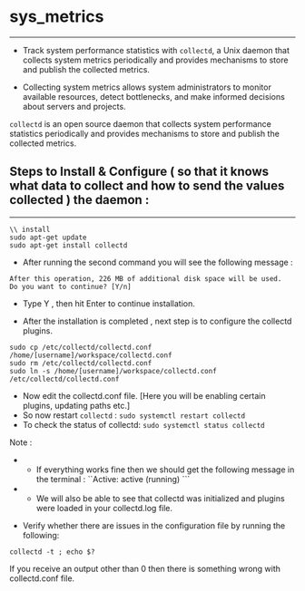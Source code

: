 # sys_metrics
---
* Track system performance statistics with `collectd`, a Unix daemon that collects system metrics periodically and provides mechanisms to store and publish the collected metrics.


* Collecting system metrics allows system administrators to monitor available resources, detect bottlenecks, and make informed decisions about servers and projects.


`collectd` is an open source daemon that collects system performance statistics periodically and provides mechanisms to store and publish the collected metrics.


## Steps to Install & Configure ( so that it knows what data to collect and how to send the values collected ) the daemon :
---
```
\\ install
sudo apt-get update
sudo apt-get install collectd
```
* After running the second command you will see the following message :

```
After this operation, 226 MB of additional disk space will be used.
Do you want to continue? [Y/n]
```

* Type Y , then hit Enter to continue installation. 

* After the installation is completed , next step is to configure the collectd plugins.

```
sudo cp /etc/collectd/collectd.conf /home/[username]/workspace/collectd.conf
sudo rm /etc/collectd/collectd.conf
sudo ln -s /home/[username]/workspace/collectd.conf /etc/collectd/collectd.conf
```

* Now edit the collectd.conf file. [Here you will be enabling certain plugins, updating paths etc.]
* So now restart `collectd` : ```sudo systemctl restart collectd```
* To check the status of collectd: ```sudo systemctl status collectd```
 
 
 Note : 
 * * If everything works fine then we should get the following message in the terminal : ``Active: active (running) ```
 * * We will also be able to see that collectd was initialized and plugins were loaded in your collectd.log file.
 
  
* Verify whether there are issues in the configuration file by running the following:
```
collectd -t ; echo $?
```
If you receive an output other than 0 then there is something wrong with collectd.conf file.

